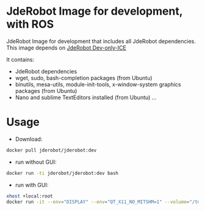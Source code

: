 JdeRobot Image for development, with ROS
========

JdeRobot Image for development that includes all JdeRobot dependencies. This image depends on  [JdeRobot Dev-only-ICE](https://hub.docker.com/r/jderobot/jderobot/tags/)

It contains:
* JdeRobot dependencies
* wget, sudo, bash-completion packages (from Ubuntu)
* binutils, mesa-utils, module-init-tools, x-window-system graphics packages (from Ubuntu)
* Nano and sublime TextEditors installed (from Ubuntu) ... 

# Usage
* Download: 
```sh
docker pull jderobot/jderobot:dev
```
* run without GUI: 
```sh
docker run -ti jderobot/jderobot:dev bash
```
* run with GUI: 
```sh
xhost +local:root
docker run -it --env="DISPLAY" --env="QT_X11_NO_MITSHM=1" --volume="/tmp/.X11-unix:/tmp/.X11-unix:rw" jderobot/jderobot:dev bash
```
